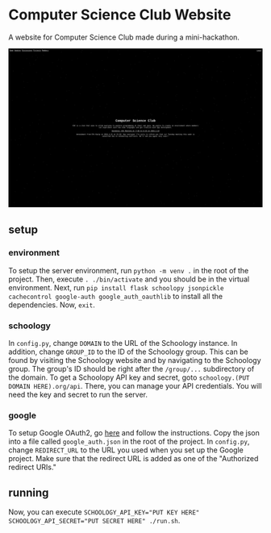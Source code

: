 # Computer Science Club Website
A website for Computer Science Club made during a mini-hackathon.

![home page](./assets/home.png)

## setup
### environment
To setup the server environment, run `python -m venv .` in the root of the project. Then, execute `. ./bin/activate` and you should be in the virtual environment. Next, run `pip install flask schoolopy jsonpickle cachecontrol google-auth google_auth_oauthlib` to install all the dependencies. Now, `exit`.

### schoology
In ```config.py```, change ```DOMAIN``` to the URL of the Schoology instance. In addition, change ```GROUP_ID``` to the ID of the Schoology group. This can be found by visiting the Schoology website and by navigating to the Schoology group. The group's ID should be right after the ```/group/...``` subdirectory of the domain. To get a Schoolopy API key and secret, goto `schoology.(PUT DOMAIN HERE).org/api`. There, you can manage your API credentials. You will need the key and secret to run the server.

### google
To setup Google OAuth2, go [here](https://developers.google.com/identity/oauth2/web/guides/get-google-api-clientid) and follow the instructions. Copy the json into a file called `google_auth.json` in the root of the project. In `config.py`, change `REDIRECT_URL` to the URL you used when you set up the Google project. Make sure that the redirect URL is added as one of the "Authorized redirect URIs."

## running
Now, you can execute `SCHOOLOGY_API_KEY="PUT KEY HERE" SCHOOLOGY_API_SECRET="PUT SECRET HERE" ./run.sh`.

